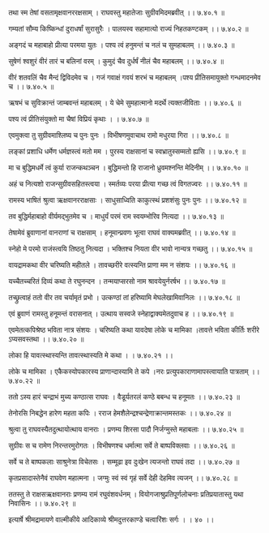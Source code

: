 तथा स्म तेषां वसतामृक्षवानररक्षसाम् ।
राघवस्तु महातेजाः सुग्रीवमिदमब्रवीत् ।। ७.४०.१ ॥

गम्यतां सौम्य किष्किन्धां दुराधर्षां सुरासुरैः ।
पालयस्व सहामात्यो राज्यं निहतकण्टकम् ।। ७.४०.२ ॥

अङ्गदं च महाबाहो प्रीत्या परमया युतः ।
पश्य त्वं हनुमन्तं च नलं च सुमहाबलम् ।। ७.४०.३ ॥

सुषेणं श्वशुरं वीरं तारं च बलिनां वरम् ।
कुमुदं चैव दुर्धर्षं नीलं चैव महाबलम् ।। ७.४०.४ ॥

वीरं शतवलिं चैव मैन्दं द्विविदमेव च ।
गजं गवाक्षं गवयं शरभं च महाबलम् ।पश्य प्रीतिसमायुक्तो गन्धमादनमेव च ।। ७.४०.५ ॥

ऋषभं च सुविक्रान्तं जाम्बवन्तं महाबलम् ।
ये चेमे सुमहात्मानो मदर्थे त्यक्तजीविताः ।। ७.४०.६ ॥

पश्य त्वं प्रीतिसंयुक्तो मा चैषां विप्रियं कृथाः ।
। ७.४०.७ ॥

एवमुक्त्वा तु सुग्रीवमाश्लिष्य च पुनः पुनः ।
विभीषणमुवाचाथ रामो मधुरया गिरा ।। ७.४०.८ ॥

लङ्कां प्रशाधि धर्मेण धर्मज्ञस्त्वं मतो मम ।
पुरस्य राक्षसानां च स्वभ्रातुस्सम्मतो ह्यसि ।। ७.४०.९ ॥

मा च बुद्धिमधर्मे त्वं कुर्या राजन्कथञ्चन ।
बुद्धिमन्तो हि राजानो ध्रुवमश्नन्ति मेदिनीम् ।। ७.४०.१० ॥

अहं च नित्यशो राजन्सुग्रीवसहितस्त्वया ।
स्मर्तव्यः परया प्रीत्या गच्छ त्वं विगतज्वरः ।। ७.४०.११ ॥

रामस्य भाषितं श्रुत्वा ऋक्षवानरराक्षसाः ।
साधुसाध्विति काकुत्स्थं प्रशशंसुः पुनः पुनः ।। ७.४०.१२ ॥

तव बुद्धिर्महाबाहो वीर्यमद्भुतमेव च ।
माधुर्यं परमं राम स्वयम्भोरिव नित्यदा ।। ७.४०.१३ ॥

तेषामेवं ब्रुवाणानां वानराणां च राक्षसाम् ।
हनूमान्प्रवणः भूत्वा राघवं वाक्यमब्रवीत् ।। ७.४०.१४ ॥

स्नेहो मे परमो राजंस्त्वयि तिष्ठतु नित्यदा ।
भक्तिश्च नियता वीर भावो नान्यत्र गच्छतु ।। ७.४०.१५ ॥

वायद्रामकथा वीर चरिष्यति महीतले ।
तावच्छरीरे वत्स्यन्ति प्राणा मम न संशयः ।। ७.४०.१६ ॥

यच्चैतच्चरितं दिव्यं कथा ते रघुनन्दन ।
तन्मयाप्सरसो नाम श्रावयेयुर्नरर्षभ ।। ७.४०.१७ ॥

तच्छ्रुत्वाहं ततो वीर तव चर्यामृतं प्रभो ।
उत्कण्ठां तां हरिष्यामि मेघलेखामिवानिलः ।। ७.४०.१८ ॥

एवं ब्रुवाणं रामस्तु हनूमन्तं वरासनात् ।
उत्थाय सस्वजे स्नेहाद्वाक्यमेतदुवाच ह ।। ७.४०.१९ ॥

एवमेतत्कपिश्रेष्ठ भविता नात्र संशयः ।
चरिष्यति कथा यावदेषा लोके च मामिका ।तावत्ते भविता कीर्तिः शरीरे ऽप्यसवस्तथा ।। ७.४०.२० ॥

लोका हि यावत्स्थास्यन्ति तावत्स्थास्यति मे कथा ।
। ७.४०.२१ ।।

लोके च मामिका ।
एकैकस्योपकारस्य प्राणान्दास्यामि ते कपे ।नरः प्रत्युपकाराणामापस्त्वायाति पात्रताम् ।। ७.४०.२२ ॥

ततो ऽस्य हारं चन्द्राभं मुच्य कण्ठात्स राघवः ।
वैडूर्यतरलं कण्ठे बबन्ध च हनूमतः ।। ७.४०.२३ ॥

तेनोरसि निबद्धेन हारेण महता कपिः ।
रराज हेमशैलेन्द्रश्चन्द्रेणाक्रान्तमस्तकः ।। ७.४०.२४ ॥

श्रुत्वा तु राघवस्यैतदुत्थायोत्थाय वानराः ।
प्रणम्य शिरसा पादौ निर्जग्मुस्ते महाबलाः ।। ७.४०.२५ ॥

सुग्रीवः स च रामेण निरन्तरमुरोगतः ।
विभीषणश्च धर्मात्मा सर्वे ते बाष्पविक्लवाः ।। ७.४०.२६ ॥

सर्वे च ते बाष्पकलाः साश्रुनेत्रा विचेतसः ।
सम्मूढा इव दुःखेन त्यजन्तो राघवं तदा ।। ७.४०.२७ ॥

कृतप्रसादास्तेनैवं राघवेण महात्मना ।
जग्मुः स्वं स्वं गृहं सर्वे देही देहमिव त्यजन् ।। ७.४०.२८ ॥

ततस्तु ते राक्षसऋक्षवानराः प्रणम्य रामं रघुवंशवर्धनम् ।
वियोगजाश्रुप्रतिपूर्णलोचनाः प्रतिप्रयातास्तु यथा निवासिनः ।। ७.४०.२९ ॥

इत्यार्षे श्रीमद्रामायणे वाल्मीकीये आदिकाव्ये श्रीमदुत्तरकाण्डे चत्वारिंशः सर्गः ।
। ४० ।।

